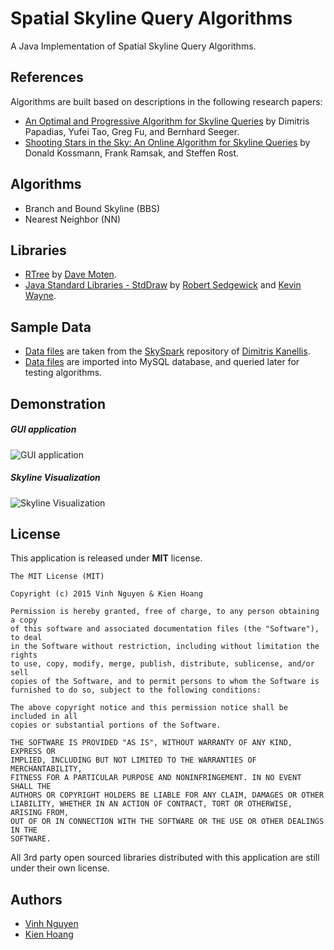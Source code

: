 # Spatial Skyline Query Algorithms

A Java Implementation of Spatial Skyline Query Algorithms.

## References
Algorithms are built based on descriptions in the following research papers:
* [An Optimal and Progressive Algorithm for Skyline Queries](http://www.cs.ust.hk/~dimitris/publications.html) by Dimitris Papadias, Yufei Tao, Greg Fu, and Bernhard Seeger.
* [Shooting Stars in the Sky: An Online Algorithm for Skyline Queries](http://www.informatik.uni-trier.de/~ley/pers/hd/k/Kossmann:Donald) by Donald Kossmann, Frank Ramsak, and Steffen Rost.

## Algorithms
* Branch and Bound Skyline (BBS) 
* Nearest Neighbor (NN)

## Libraries
* [RTree](https://github.com/davidmoten/rtree) by [Dave Moten](https://github.com/davidmoten).
* [Java Standard Libraries - StdDraw](http://introcs.cs.princeton.edu/java/stdlib/StdDraw.java.html) by [Robert Sedgewick](http://www.cs.princeton.edu/~rs/) and [Kevin Wayne](http://www.cs.princeton.edu/~wayne/contact/).

## Sample Data
* [Data files](https://github.com/dkanellis/SkySpark/tree/master/data/datasets) are taken from the [SkySpark](https://github.com/dkanellis/SkySpark) repository of [Dimitris Kanellis](https://github.com/dkanellis).
* [Data files](https://github.com/dkanellis/SkySpark/tree/master/data/datasets) are imported into MySQL database, and queried later for testing algorithms.

## Demonstration
##### GUI application
![GUI application](http://i1368.photobucket.com/albums/ag182/vinhnguyenict/2015-09-01_1424_zpskdzddbbu.png)

##### Skyline Visualization
![Skyline Visualization](http://i1368.photobucket.com/albums/ag182/vinhnguyenict/2015-09-01_1425_zps5cv0zs9v.png)

## License
This application is released under **MIT** license.
```
The MIT License (MIT)

Copyright (c) 2015 Vinh Nguyen & Kien Hoang

Permission is hereby granted, free of charge, to any person obtaining a copy
of this software and associated documentation files (the "Software"), to deal
in the Software without restriction, including without limitation the rights
to use, copy, modify, merge, publish, distribute, sublicense, and/or sell
copies of the Software, and to permit persons to whom the Software is
furnished to do so, subject to the following conditions:

The above copyright notice and this permission notice shall be included in all
copies or substantial portions of the Software.

THE SOFTWARE IS PROVIDED "AS IS", WITHOUT WARRANTY OF ANY KIND, EXPRESS OR
IMPLIED, INCLUDING BUT NOT LIMITED TO THE WARRANTIES OF MERCHANTABILITY,
FITNESS FOR A PARTICULAR PURPOSE AND NONINFRINGEMENT. IN NO EVENT SHALL THE
AUTHORS OR COPYRIGHT HOLDERS BE LIABLE FOR ANY CLAIM, DAMAGES OR OTHER
LIABILITY, WHETHER IN AN ACTION OF CONTRACT, TORT OR OTHERWISE, ARISING FROM,
OUT OF OR IN CONNECTION WITH THE SOFTWARE OR THE USE OR OTHER DEALINGS IN THE
SOFTWARE.
```

All 3rd party open sourced libraries distributed with this application are still under their own license.


## Authors
* [Vinh Nguyen](https://github.com/vinhnguyentb)
* [Kien Hoang](https://github.com/goddesss)
